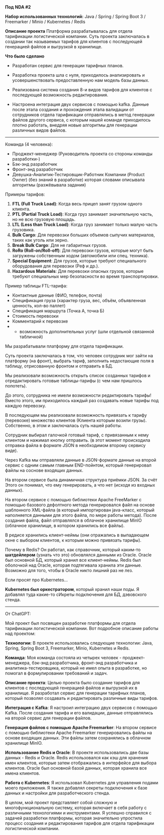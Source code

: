 **Под** **NDA #2**

**Набор использованных технологий:**
	Java / Spring / Spring Boot 3 / Freemarker / Minio / Kubernetes / Redis

**Описание проекта**
	Платформа разрабатывалась для отдела тарификации логистической компании. Суть проекта заключалась в создании так называемых тарифов для клиентов с последующей генерацией файлов и выгрузкой в хранилище.

**Что было сделано**
- Разработан сервис для генерации тарифных планов.

- Разработка проекта шла с нуля, приходилось анализировать и усовершенствовать предоставленную нам модель базы данных.

- Реализована система создания 8-и видов тарифов для клиентов с последующей возможность редактирования.

- Настроена интеграция двух сервисов с помощью kafka. Данные после этапа создания и прохождения этапа валидации от сотрудников отдела тарификации отправлялись в метод генерации файлов другого сервиса, с которым нашей команде приходилось плотно работать, внедряя новые алгоритмы для генерации различных видов файлов.

---
Команда (4 человека):
- Проджект-менеджер (Руководитель проекта со стороны команды разработки-)
- Бэк-энд разработчик
- Фронт-энд разработчик
- Девушка-Аналитик-Тестировщик-Работник Компании (Product Owner) (без знаний в разработке) которая словами описывала алгоритмы (разжёвывала задания)

Примеры тарифов:
1. **FTL (Full Truck Load)**:
	Когда весь прицеп занят грузом одного клиента.
2. **PTL (Partial Truck Load)**:
	Когда груз занимает значительную часть, но не всю грузовую площадь.
3. **LTL (Less than Truck Load)**:
	Когда груз занимает только малую часть грузовика.
4. **Bulk Cargo**:
	Для перевозки больших объемов сыпучих материалов, таких как уголь или зерно.
5. **Break Bulk Cargo**:
	Для не габаритных грузов.
6. **RoRo (Roll-on/Roll-off)**: 
	Для перевозки грузов, которые могут быть загружены собственным ходом (автомобили или спец. техника).
7. **Special Equipment**:
	Для грузов, которые требуют специального оборудования для перевозки (Реф и др.).
8. **Hazardous Materials**:
	Для перевозки опасных грузов, которые требуют специальных мер безопасности во время транспортировки.

Пример таблицы FTL-тарифа:
- Контактные данные (ФИО, телефон, почта)
- Спецификация груза (характер груза, вес, объём, объявленная ценность, кол-во паллет)
- Спецификация маршрута (Точка А, точка Б)
- Стоимость перевозки
- Комментарий к перевозке
- + возможность дополнительных услуг (шли отдельной связанной табличкой)

Мы разрабатывали платформу для отдела тарификации.

Суть проекта заключалась в том, что человек сотрудник мог зайти на платформу (на фронт), выбрать тариф, заполнить недостающие поля в таблицу, отрисованную фронтом и отправить в БД.

Мы реализовали возможность открыть список созданных тарифов и отредактировать готовые таблицы-тарифы (с чем нам пришлось попотеть).

До этого, сотрудника не имели возможности редактировать тарифы! Вместо этого, им приходилось каждый раз создавать новые тарифы под каждую перевозку. 

В последующем мы реализовали возможность привязать к тарифу (перевозке) множество клиентов (Клиента которым возили грузы).
Собственно, в этом и заключалась суть нашей работы.

Сотрудник выбирал галочкой готовый тариф, с привязанным к нему клиентом и нажимал кнопку отправить. (в этот момент происходила отправка файла в формате JSON в необходимом второму сервису виде).

Через Kafka мы отправляли данные в JSON-формате данные на второй сервис с одним самым главным END-пойнтом, который генерировал файлы на соснове входящих данных.

На втором сервисе была динамичная структура приёмки JSON. За счёт Этого он понимал, что ему генерировать, а что нет (исходя из входных данных).

На втором сервисе с помощью библиотеки Apache FreeMarker с помощью базового дефолтного метода генерировался файл на основе шаблонного XML-файла (в который импортирован java-класс, который наполняется данными для этого файла, по мере работы метода).
После создания файла, файл отправлялся в облачное хранилище MinIO (облачное хранилище, в котором хранились все файлы).

В редисе хранились клиент-неймы (они отражались в выпадающем окне с выбором клиентов, к которым можно привязать тарифы).

Почему в Redis?
Он работал, как справочник, который каким-то **шатдейлером** (узнать что это) обновлялся данными из Oracle.
Oracle был основной БД, который хранил все клиент-неймы. Redis был оболочкой над Oracle, которая подтягивала хранила эти данные. Возможно для того, чтобы в Oracle никто лишний раз не лез.

Если просят про Kubernetes...

**Kubernetes был оркестратором**, который хранил наши поды.
Я добавлял туда какие-то сИкреты подключения для БД, дэвовского стенда.

---
От ChatGPT:

Мой проект был посвящен разработке платформы для отдела тарификации логистической компании. Вот подробное описание работы над проектом:

**Технологии**:
	В проекте использовались следующие технологии: Java, Spring, Spring Boot 3, Freemarker, Minio, Kubernetes и Redis.

**Команда**:
	Моя команда состояла из четырех человек - проджект-менеджера, бэк-энд разработчика, фронт-энд разработчика и аналитика-тестировщика, который не имел опыта в разработке, но помогал в формулировании требований и задач.

**Описание проекта**: 
	Целью проекта было создание тарифов для клиентов с последующей генерацией файлов и выгрузкой их в хранилище. Я разработал сервис для генерации тарифных планов, который позволял создавать и редактировать различные виды тарифов.

**Интеграция с Kafka**: 
	Я настроил интеграцию двух сервисов с помощью Kafka. После создания тарифа и его валидации, данные отправлялись на второй сервис для генерации файлов.

**Генерация файлов с помощью Apache Freemarker**: 
	На втором сервисе с помощью библиотеки Apache Freemarker генерировались файлы на основе входящих данных. Эти файлы затем сохранялись в облачном хранилище MinIO.

**Использование Redis и Oracle**: 
	В проекте использовались две базы данных - Redis и Oracle. Redis использовался как кэш для хранения имен клиентов, которые затем отображались в интерфейсе для выбора клиентов. Oracle был основной базой данных, которая хранила все имена клиентов.

**Работа с Kubernetes**: 
	Я использовал Kubernetes для управления подами моего приложения. Я также добавлял секреты подключения к базе данных и настройки для разработческого стенда.

В целом, мой проект представляет собой сложную и многофункциональную систему, которая включает в себя работу с различными технологиями и инструментами. Я успешно справился с задачей разработки платформы, которая значительно упростила процесс создания и редактирования тарифов для отдела тарификации логистической компании.